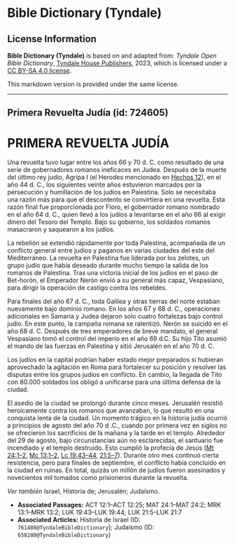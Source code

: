 # Bible Dictionary (Tyndale)

## License Information

**Bible Dictionary (Tyndale)** is based on and adapted from: _Tyndale Open Bible Dictionary_, [Tyndale House Publishers](https://tyndaleopenresources.com/), 2023, which is licensed under a [CC BY-SA 4.0 license](https://creativecommons.org/licenses/by-sa/4.0/legalcode.en).

This markdown version is provided under the same license.



--------------------------------

## Primera Revuelta Judía (id: 724605)

PRIMERA REVUELTA JUDÍA
======================

Una revuelta tuvo lugar entre los años 66 y 70 d. C. como resultado de una serie de gobernadores romanos ineficaces en Judea. Después de la muerte del último rey judío, Agripa I (el Herodes mencionado en [Hechos 12](https://ref.ly/Acts12:1-Acts12:25)), en el año 44 d. C., los siguientes veinte años estuvieron marcados por la persecución y humillación de los judíos en Palestina. Solo se necesitaba una razón más para que el descontento se convirtiera en una revuelta. Esta razón final fue proporcionada por Floro, el gobernador romano nombrado en el año 64 d. C., quien llevó a los judíos a levantarse en el año 66 al exigir dinero del Tesoro del Templo. Bajo su gobierno, los soldados romanos masacraron y saquearon a los judíos.

La rebelión se extendió rápidamente por toda Palestina, acompañada de un conflicto general entre judíos y paganos en varias ciudades del este del Mediterráneo. La revuelta en Palestina fue liderada por los zelotes, un grupo judío que había deseado durante mucho tiempo la salida de los romanos de Palestina. Tras una victoria inicial de los judíos en el paso de Bet\-horón, el Emperador Nerón envió a su general más capaz, Vespasiano, para dirigir la operación de castigo contra los rebeldes.

Para finales del año 67 d. C., toda Galilea y otras tierras del norte estaban nuevamente bajo dominio romano. En los años 67 y 68 d. C., operaciones adicionales en Samaria y Judea dejaron solo cuatro fortalezas bajo control judío. En este punto, la campaña romana se ralentizó. Nerón se suicidó en el año 68 d. C. Después de tres emperadores de breve mandato, el general Vespasiano tomó el control del imperio en el año 69 d.C. Su hijo Tito asumió el mando de las fuerzas en Palestina y sitió Jerusalén en el año 70 d. C.

Los judíos en la capital podrían haber estado mejor preparados si hubieran aprovechado la agitación en Roma para fortalecer su posición y resolver las disputas entre los grupos judíos en conflicto. En cambio, la llegada de Tito con 80\.000 soldados los obligó a unificarse para una última defensa de la ciudad.

El asedio de la ciudad se prolongó durante cinco meses. Jerusalén resistió heroicamente contra los romanos que avanzaban, lo que resultó en una conquista lenta de la ciudad. Un momento trágico en la historia judía ocurrió a principios de agosto del año 70 d .C., cuando por primera vez en siglos no se ofrecieron los sacrificios de la mañana y la tarde en el templo. Alrededor del 29 de agosto, bajo circunstancias aún no esclarecidas, el santuario fue incendiado y el templo destruido. Esto cumplió la profecía de Jesús ([Mt 24:1–2,](https://ref.ly/Matt24:1-Matt24:2) [Mc 13:1–2,](https://ref.ly/Mark13:1-Mark13:2) [Lc 19:43–44,](https://ref.ly/Luke19:43-Luke19:44) [21:5–7](https://ref.ly/Luke21:5-Luke21:7)). Durante otro mes continuó cierta resistencia, pero para finales de septiembre, el conflicto había concluido en la ciudad en ruinas. En total, quizás un millón de judíos fueron asesinados y novecientos mil tomados como prisioneros durante la revuelta.

*Ver también* Israel, Historia de; Jerusalén; Judaísmo.

* **Associated Passages:** ACT 12:1–ACT 12:25; MAT 24:1–MAT 24:2; MRK 13:1–MRK 13:2; LUK 19:43–LUK 19:44; LUK 21:5–LUK 21:7
* **Associated Articles:** Historia de Israel (ID: `761408@TyndaleBibleDictionary`); Judaísmo (ID: `658280@TyndaleBibleDictionary`)

